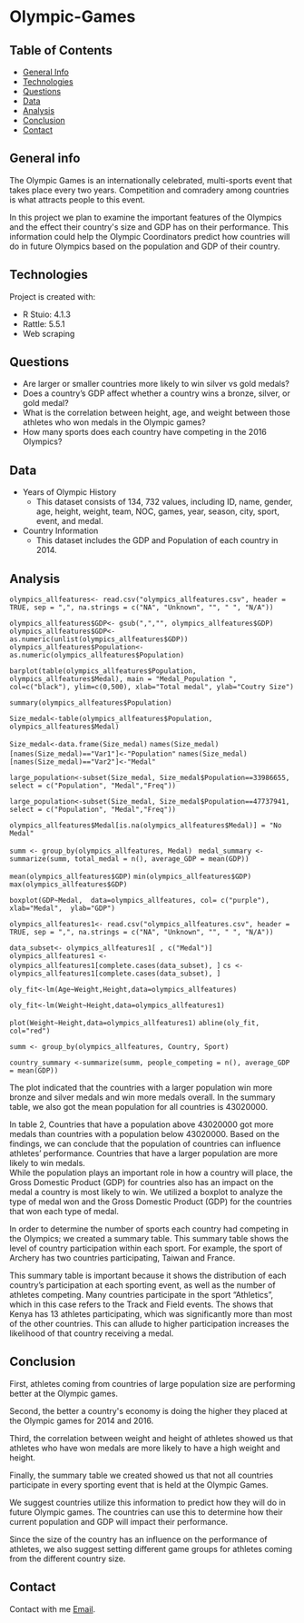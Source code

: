 # Olympic-Games

## Table of Contents
* [General Info](#general-information)
* [Technologies](#technologies)
* [Questions](#questions)
* [Data](#data)
* [Analysis](#analysis)
* [Conclusion](#conclusion)
* [Contact](#contact)

## General info
The Olympic Games is an internationally celebrated, multi-sports event that takes place every two years. Competition and comradery among countries is what attracts people to this event. 

In this project we plan to examine the important features of the Olympics and the effect their country's size and GDP has on their performance. This information could help the Olympic Coordinators predict how countries will do in future Olympics based on the population and GDP of their country.
	
## Technologies
Project is created with:
* R Stuio: 4.1.3
* Rattle: 5.5.1
* Web scraping 

## Questions
* Are larger or smaller countries more likely to win silver vs gold medals?
* Does a country’s GDP affect whether a country wins a bronze, silver, or gold medal?
* What is the correlation between height, age, and weight between those athletes who won medals in the Olympic games?
* How many sports does each country have competing in the 2016 Olympics?

## Data 
* Years of Olympic History 
	* This dataset consists of 134, 732 values, including ID, name, gender, age, height, weight, team, NOC, games, year, season, city, sport, event, and medal. 
* Country Information 
	* This dataset includes the GDP and Population of each country in 2014. 

## Analysis 
`olympics_allfeatures<- read.csv("olympics_allfeatures.csv", header = TRUE,
                    sep = ",",
                    na.strings = c("NA", "Unknown", "", " ", "N/A"))`


                   

`olympics_allfeatures$GDP<- gsub(",","", olympics_allfeatures$GDP)`
`olympics_allfeatures$GDP<- as.numeric(unlist(olympics_allfeatures$GDP))`
`olympics_allfeatures$Population<- as.numeric(olympics_allfeatures$Population)`

`barplot(table(olympics_allfeatures$Population, olympics_allfeatures$Medal),
        main = "Medal_Population ",
        col=c("black"),
        ylim=c(0,500),
        xlab="Total medal", ylab="Coutry Size")`

`summary(olympics_allfeatures$Population)`

`Size_medal<-table(olympics_allfeatures$Population, olympics_allfeatures$Medal)`

`Size_medal<-data.frame(Size_medal)`
`names(Size_medal)[names(Size_medal)=="Var1"]<-"Population"`
`names(Size_medal)[names(Size_medal)=="Var2"]<-"Medal"`


`large_population<-subset(Size_medal, Size_medal$Population==33986655, select = c("Population", "Medal","Freq"))`

`large_population<-subset(Size_medal, Size_medal$Population==47737941, select = c("Population", "Medal","Freq"))`


`olympics_allfeatures$Medal[is.na(olympics_allfeatures$Medal)] = "No Medal"`

`summ <- group_by(olympics_allfeatures, Medal) `
`medal_summary <- summarize(summ,
                           total_medal = n(),
                           average_GDP = mean(GDP)) `

`mean(olympics_allfeatures$GDP)`
`min(olympics_allfeatures$GDP)`
`max(olympics_allfeatures$GDP)`

`boxplot(GDP~Medal, 
        data=olympics_allfeatures,
        col= c("purple"),
        xlab="Medal", 
        ylab="GDP")`

`olympics_allfeatures1<- read.csv("olympics_allfeatures.csv",
                                header = TRUE,
                                sep = ",",
                                na.strings = c("NA", "Unknown", "", " ", "N/A"))`

`data_subset<- olympics_allfeatures1[ , c("Medal")]  `
`olympics_allfeatures1 <-olympics_allfeatures1[complete.cases(data_subset), ]`
`cs <- olympics_allfeatures1[complete.cases(data_subset), ]`

`oly_fit<-lm(Age~Weight,Height,data=olympics_allfeatures)`

`oly_fit<-lm(Weight~Height,data=olympics_allfeatures1)`

`plot(Weight~Height,data=olympics_allfeatures1)`
`abline(oly_fit, col="red")`


`summ <- group_by(olympics_allfeatures, Country, Sport)`

`country_summary <-summarize(summ,
                            people_competing = n(),
                            average_GDP = mean(GDP))`



The plot indicated that the countries with a larger population win more bronze and silver medals and win more medals overall. In the summary table, we also got the mean population for all countries is 43020000. 

In table 2, Countries that have a population above 43020000 got more medals than countries with a population below 43020000. Based on the findings, we can conclude that the population of countries can influence athletes’ performance. Countries that have a larger population are more likely to win medals.	
While the population plays an important role in how a country will place, the Gross Domestic Product (GDP) for countries also has an impact on the medal a country is most likely to win. We utilized a boxplot to analyze the type of medal won and the Gross Domestic Product (GDP) for the countries that won each type of medal.

In order to determine the number of sports each country had competing in the Olympics; we created a summary table. This summary table shows the level of country participation within each sport. For example, the sport of Archery has two countries participating, Taiwan and France. 

This summary table is important because it shows the distribution of each country’s participation at each sporting event, as well as the number of athletes competing. Many countries participate in the sport “Athletics”, which in this case refers to the Track and Field events. The shows that Kenya has 13 athletes participating, which was significantly more than most of the other countries. This can allude to higher participation increases the likelihood of that country receiving a medal.

  
## Conclusion  
First, athletes coming from countries of large population size are performing better at the Olympic games.

Second, the better a country's economy is doing the higher they placed at the Olympic games for 2014 and 2016. 

Third, the correlation between weight and height of athletes showed us that athletes who have won medals are more likely to have a high weight and height. 

Finally, the summary table we created showed us that not all countries participate in every sporting event that is held at the Olympic Games. 

We suggest countries utilize this information to predict how they will do in future Olympic games. The countries can use this to determine how their current population and GDP will impact their performance. 

Since the size of the country has an influence on the performance of athletes, we also suggest setting different game groups for athletes coming from the different country size.

## Contact 
Contact with me [Email](http://zhiyuan-zhao@uiowa.edu).
